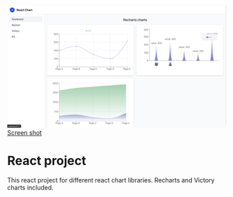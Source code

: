 
![Screen shot](https://github.com/niravswami/react-charts/blob/main/src/assets/screenShots/recharts.png)
[Screen shot](https://github.com/niravswami/react-charts/blob/main/src/assets/screenShots/victory.png)
# React project

This react project for different react chart libraries.
Recharts and Victory charts included.